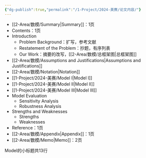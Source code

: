 ```yaml
---
{"dg-publish":true,"permalink":"/1-Project/2024-美赛/论文内容/"}
---
```


- [[2-Area/数模/Summary\|Summary]]：1页
- Contents：1页
- Introduction
	- Problem Background：扩写，参考文献
	- Restatement of the Problem：抄题，有序列表
	- Our Work：摘要的改写，[[2-Area/数模/总框架图\|总框架图]]
- [[2-Area/数模/Assumptions and Justifications\|Assumptions and Justifications]]
- [[2-Area/数模/Notation\|Notation]]
- [[1-Project/2024-美赛/Model I\|Model I]]
- [[1-Project/2024-美赛/Model II\|Model II]]
- [[1-Project/2024-美赛/Model III\|Model III]]
- Model Evaluation
	- Sensitivity Analysis
	- Robustness Analysis
- Strengths and Weaknesses
	- Strengths
	- Weaknesses
- Reference：1页
- [[2-Area/数模/Appendix\|Appendix]]：1页
- [[2-Area/数模/Memo\|Memo]]：2页

Model的小标题共13行